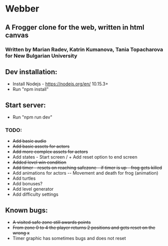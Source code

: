 # Webber
## A Frogger clone for the web, written in html canvas
### Written by Marian Radev, Katrin Kumanova, Tania Topacharova for New Bulgarian University


## Dev installation:
- Install Nodejs - https://nodejs.org/en/ 10.15.3+
- Run "npm install"

## Start server:
- Run "npm run dev"



### TODO:
-  ~~Add basic audio~~
- ~~Add basic assets for actors~~
- ~~Add more complex assets for actors~~
- Add states - Start screen / + Add reset option to end screen
- ~~Added level win condition~~
- ~~Add timer - resets on reaching safezone - if timer is up - frog gets killed~~
- Add animations for actors
-- Movement and death for frog (animation)
- Add turtles
- Add bonuses?
- Add level generator
- Add difficulty settings

## Known bugs:
- ~~A visited safe zone still awards points~~
- ~~From zone 0 to 4 the player returns 2 positions and gets reset on the wrong x~~
- Timer graphic has sometimes bugs and does not reset